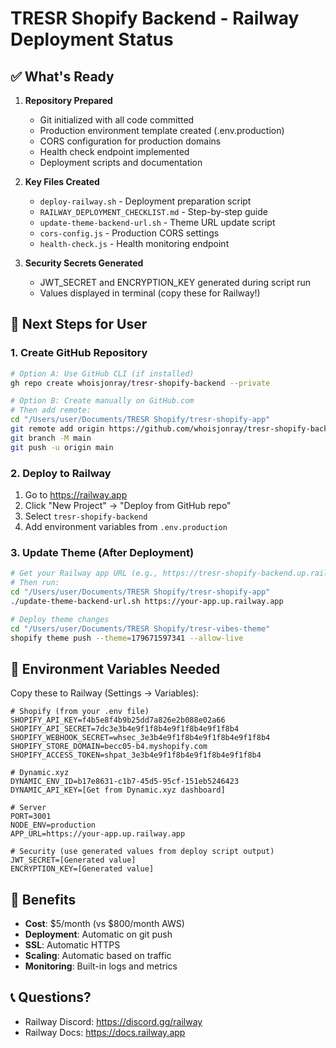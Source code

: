 # TRESR Shopify Backend - Railway Deployment Status

## ✅ What's Ready

1. **Repository Prepared**
   - Git initialized with all code committed
   - Production environment template created (.env.production)
   - CORS configuration for production domains
   - Health check endpoint implemented
   - Deployment scripts and documentation

2. **Key Files Created**
   - `deploy-railway.sh` - Deployment preparation script
   - `RAILWAY_DEPLOYMENT_CHECKLIST.md` - Step-by-step guide
   - `update-theme-backend-url.sh` - Theme URL update script
   - `cors-config.js` - Production CORS settings
   - `health-check.js` - Health monitoring endpoint

3. **Security Secrets Generated**
   - JWT_SECRET and ENCRYPTION_KEY generated during script run
   - Values displayed in terminal (copy these for Railway!)

## 🚀 Next Steps for User

### 1. Create GitHub Repository
```bash
# Option A: Use GitHub CLI (if installed)
gh repo create whoisjonray/tresr-shopify-backend --private

# Option B: Create manually on GitHub.com
# Then add remote:
cd "/Users/user/Documents/TRESR Shopify/tresr-shopify-app"
git remote add origin https://github.com/whoisjonray/tresr-shopify-backend.git
git branch -M main
git push -u origin main
```

### 2. Deploy to Railway
1. Go to https://railway.app
2. Click "New Project" → "Deploy from GitHub repo"
3. Select `tresr-shopify-backend`
4. Add environment variables from `.env.production`

### 3. Update Theme (After Deployment)
```bash
# Get your Railway app URL (e.g., https://tresr-shopify-backend.up.railway.app)
# Then run:
cd "/Users/user/Documents/TRESR Shopify/tresr-shopify-app"
./update-theme-backend-url.sh https://your-app.up.railway.app

# Deploy theme changes
cd "/Users/user/Documents/TRESR Shopify/tresr-vibes-theme"
shopify theme push --theme=179671597341 --allow-live
```

## 📝 Environment Variables Needed

Copy these to Railway (Settings → Variables):

```env
# Shopify (from your .env file)
SHOPIFY_API_KEY=f4b5e8f4b9b25dd7a826e2b088e02a66
SHOPIFY_API_SECRET=7dc3e3b4e9f1f8b4e9f1f8b4e9f1f8b4
SHOPIFY_WEBHOOK_SECRET=whsec_3e3b4e9f1f8b4e9f1f8b4e9f1f8b4
SHOPIFY_STORE_DOMAIN=becc05-b4.myshopify.com
SHOPIFY_ACCESS_TOKEN=shpat_3e3b4e9f1f8b4e9f1f8b4e9f1f8b4

# Dynamic.xyz
DYNAMIC_ENV_ID=b17e8631-c1b7-45d5-95cf-151eb5246423
DYNAMIC_API_KEY=[Get from Dynamic.xyz dashboard]

# Server
PORT=3001
NODE_ENV=production
APP_URL=https://your-app.up.railway.app

# Security (use generated values from deploy script output)
JWT_SECRET=[Generated value]
ENCRYPTION_KEY=[Generated value]
```

## 🎯 Benefits
- **Cost**: $5/month (vs $800/month AWS)
- **Deployment**: Automatic on git push
- **SSL**: Automatic HTTPS
- **Scaling**: Automatic based on traffic
- **Monitoring**: Built-in logs and metrics

## 📞 Questions?
- Railway Discord: https://discord.gg/railway
- Railway Docs: https://docs.railway.app